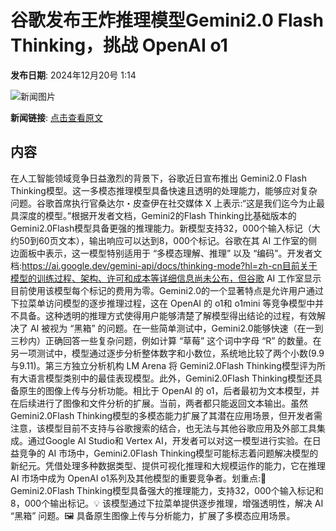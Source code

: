 # 谷歌发布王炸推理模型Gemini2.0 Flash Thinking，挑战 OpenAI o1

**发布日期**: 2024年12月20号 1:14

![新闻图片](https://upload.chinaz.com/2024/1220/6387028278334801495747349.png)

**新闻链接**: [点击查看原文](https://www.aibase.com/zh/news/14127)

## 内容

在人工智能领域竞争日益激烈的背景下，谷歌近日宣布推出 Gemini2.0 Flash Thinking模型。这一多模态推理模型具备快速且透明的处理能力，能够应对复杂问题。谷歌首席执行官桑达尔・皮查伊在社交媒体 X 上表示:“这是我们迄今为止最具深度的模型。”根据开发者文档，Gemini2的Flash Thinking比基础版本的 Gemini2.0Flash模型具备更强的推理能力。新模型支持32，000个输入标记（大约50到60页文本），输出响应可以达到8，000个标记。谷歌在其 AI 工作室的侧边面板中表示，这一模型特别适用于 “多模态理解、推理” 以及 “编码”。开发者文档:https://ai.google.dev/gemini-api/docs/thinking-mode?hl=zh-cn目前关于模型的训练过程、架构、许可和成本等详细信息尚未公布，但谷歌 AI 工作室显示目前使用该模型每个标记的费用为零。Gemini2.0的一个显著特点是允许用户通过下拉菜单访问模型的逐步推理过程，这在 OpenAI 的 o1和 o1mini 等竞争模型中并不具备。这种透明的推理方式使得用户能够清楚了解模型得出结论的过程，有效解决了 AI 被视为 “黑箱” 的问题。在一些简单测试中，Gemini2.0能够快速（在一到三秒内）正确回答一些复杂问题，例如计算 “草莓” 这个词中字母 “R” 的数量。在另一项测试中，模型通过逐步分析整体数字和小数位，系统地比较了两个小数(9.9与9.11)。第三方独立分析机构 LM Arena 将 Gemini2.0Flash Thinking模型评为所有大语言模型类别中的最佳表现模型。此外，Gemini2.0Flash Thinking模型还具备原生的图像上传与分析功能。相比于 OpenAI 的 o1，后者最初为文本模型，并在后续进行了图像和文件分析的扩展。当前，两者都只能返回文本输出。虽然 Gemini2.0Flash Thinking模型的多模态能力扩展了其潜在应用场景，但开发者需注意，该模型目前不支持与谷歌搜索的结合，也无法与其他谷歌应用及外部工具集成。通过Google AI Studio和 Vertex AI，开发者可以对这一模型进行实验。在日益竞争的 AI 市场中，Gemini2.0Flash Thinking模型可能标志着问题解决模型的新纪元。凭借处理多种数据类型、提供可视化推理和大规模运作的能力，它在推理 AI 市场中成为 OpenAI o1系列及其他模型的重要竞争者。划重点:🌟 Gemini2.0Flash Thinking模型具备强大的推理能力，支持32，000个输入标记和8，000个输出标记。💡 该模型通过下拉菜单提供逐步推理，增强透明性，解决 AI “黑箱” 问题。🖼️ 具备原生图像上传与分析能力，扩展了多模态应用场景。
